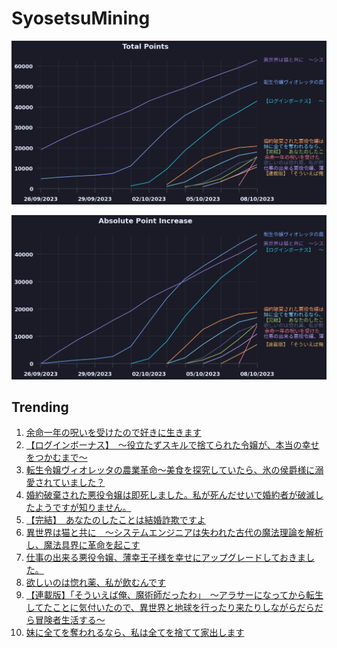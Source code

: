 # SyosetsuMining


![](https://raw.githubusercontent.com/exc4l/SyosetsuMining/main/plots/point_trend.png)

![](https://raw.githubusercontent.com/exc4l/SyosetsuMining/main/plots/point_increase.png)


## Trending

1. [ 余命一年の呪いを受けたので好きに生きます](https://ncode.syosetu.com/n2839il/)
2. [【ログインボーナス】　〜役立たずスキルで捨てられた令嬢が、本当の幸せをつかむまで〜](https://ncode.syosetu.com/n9512ij/)
3. [転生令嬢ヴィオレッタの農業革命～美食を探究していたら、氷の侯爵様に溺愛されていました？](https://ncode.syosetu.com/n1580ik/)
4. [婚約破棄された悪役令嬢は即死しました。私が死んだせいで婚約者が破滅したようですが知りません。](https://ncode.syosetu.com/n8240ik/)
5. [【完結】　あなたのしたことは結婚詐欺ですよ](https://ncode.syosetu.com/n3372ik/)
6. [異世界は猫と共に　～システムエンジニアは失われた古代の魔法理論を解析し、魔法具界に革命を起こす](https://ncode.syosetu.com/n3803ik/)
7. [仕事の出来る悪役令嬢、薄幸王子様を幸せにアップグレードしておきました。](https://ncode.syosetu.com/n2180il/)
8. [欲しいのは惚れ薬、私が飲むんです](https://ncode.syosetu.com/n1970il/)
9. [【連載版】「そういえば俺、魔術師だったわ」　～アラサーになってから転生してたことに気付いたので、異世界と地球を行ったり来たりしながらだらだら冒険者生活する～](https://ncode.syosetu.com/n2448il/)
10. [妹に全てを奪われるなら、私は全てを捨てて家出します](https://ncode.syosetu.com/n3011ik/)
